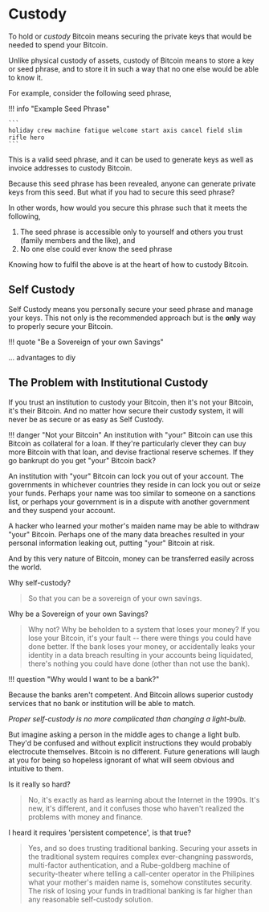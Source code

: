 # Custody

To hold or *custody* Bitcoin means 
 securing the private keys that would be needed
 to spend your Bitcoin.

Unlike physical custody of assets, 
 custody of Bitcoin 
 means to store a key or seed phrase,
 and to store it in such a way that no one else
 would be able to know it.

For example, consider the following seed phrase,

!!! info "Example Seed Phrase"

    ```
    holiday crew machine fatigue welcome start axis cancel field slim rifle hero
    ```

This is a valid seed phrase, 
 and it can be used to generate keys
 as well as invoice addresses to custody Bitcoin.

Because this seed phrase has been revealed,
 anyone can generate private keys from this seed.
 But what if you had to secure this seed phrase?

In other words, how would you secure this phrase 
 such that it meets the following,

1. The seed phrase is accessible only to yourself
 and others you trust (family members and the like), and
1. No one else could ever know the seed phrase

Knowing how to fulfil the above 
 is at the heart of how to custody Bitcoin.

## Self Custody

Self Custody means you personally 
 secure your seed phrase and manage your keys.
 This not only is the recommended approach but
 is the **only** way to properly secure your
 Bitcoin.

!!! quote "Be a Sovereign of your own Savings"

... advantages to diy

## The Problem with Institutional Custody

If you trust an institution to custody your Bitcoin,
 then it's not your Bitcoin, it's their Bitcoin.
 And no matter how secure their custody system,
 it will never be as secure or as easy as Self Custody.

!!! danger "Not your Bitcoin"
  An institution with "your" Bitcoin can
  use this Bitcoin as collateral for a loan.
  If they're particularly clever they can buy
  more Bitcoin with that loan, and devise
  fractional reserve schemes. If they go
  bankrupt do you get "your" Bitcoin back?

  An institution with "your" Bitcoin can 
  lock you out of your account. The governments
  in whichever countries they reside in can lock
  you out or seize your funds. Perhaps your name
  was too similar to someone on a sanctions list,
  or perhaps your government is in a dispute
  with another government and they 
  suspend your account.

  A hacker who learned your mother's maiden name
  may be able to withdraw "your" Bitcoin. 
  Perhaps one of the many data breaches resulted
  in your personal information leaking out,
  putting "your" Bitcoin at risk.






And by this very nature of Bitcoin, 
 money can be transferred easily across the world.



Why self-custody?

> So that you can be a sovereign of your own savings.


Why be a Sovereign of your own Savings?

> Why not? Why be beholden to a system that loses your money?
> If you lose your Bitcoin, it's your fault -- there were things you could have done better.
> If the bank loses your money, or accidentally leaks your identity in a data breach resulting in your accounts being liquidated, there's nothing you could have done (other than not use the bank).


!!! question "Why would I want to be a bank?"

  Because the banks aren't competent. 
  And Bitcoin allows superior custody services 
  that no bank or institution will be able 
  to match.

  *Proper self-custody is no more 
  complicated than changing a light-bulb.*

  But imagine asking a person in the 
  middle ages to change a light bulb. 
  They'd be confused and 
  without explicit instructions
  they would probably
  electrocute themselves.
  Bitcoin is no different. 
  Future generations will laugh at you
  for being so hopeless ignorant of
  what will seem obvious and intuitive to them.



Is it really so hard?

> No, it's exactly as hard as learning about the Internet in the 1990s.
> It's new, it's different, and it confuses those who haven't realized the problems with money and finance.


I heard it requires 'persistent competence', is that true?

> Yes, and so does trusting traditional banking.
> Securing your assets in the traditional system requires complex ever-changning passwords, multi-factor authentication, and a Rube-goldberg machine of security-theater where telling a call-center operator in the Philipines what your mother's maiden name is, somehow constitutes security.
> The risk of losing your funds in traditional banking is far higher than any reasonable self-custody solution.


